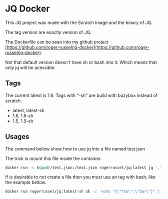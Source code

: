 # JQ Docker

This JQ project was made with the Scratch image and the binary of JQ.

The tag version are exactly version of JQ.

The Dockerfile can be seen into my github project [https://github.com/roger-russel/jq-docker](https://github.com/roger-russel/jq-docker).

Not that default version doesn't have sh or bash into it. Which means that only jq will be acessible.

## Tags

The current latest is 1.6.
Tags with "-sh" are build with buzybox instead of scratch.

* latest, latest-sh
* 1.6, 1.6-sh
* 1.5, 1.5-sh

## Usages

The command bellow show how to use jq into a file named test.json

The trick is mount this file inside the container.

```sh
docker run -v $(pwd)/test.json:/test.json rogerrussel/jq:latest jq '.' ./test.json
```

If is desirable to not create a file then you must use an tag with bash, like the example bellow.

```sh
docker run rogerrussel/jq:latest-sh sh -c 'echo "{\"foo\":\"bar\"}" | jq .'
```

